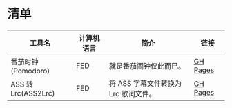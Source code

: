 # 清单

工具名 | 计算机语言 | 简介 | 链接
| - | - | - | -
番茄时钟(Pomodoro) | FED | 就是番茄闹钟仅此而已。 | [GH Pages](https://taka-sub.github.io/HTMLTools/Pomodoro/index.html)
ASS 转 Lrc(ASS2Lrc) | FED | 将 ASS 字幕文件转换为 Lrc 歌词文件。 | [GH Pages](https://taka-sub.github.io/HTMLTools/ASS2Lrc/index.html)